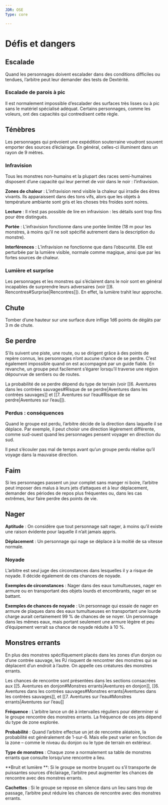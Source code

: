 ```yaml
---
JDR: OSE
Type: core

---
```

# Défis et dangers


## Escalade

Quand les personnages doivent escalader dans des conditions difficiles ou tendues, l’arbitre peut leur demander des tests de Dextérité.

### Escalade de parois à pic
Il est normalement impossible d’escalader des surfaces très lisses ou à pic sans le matériel spécialisé adéquat. Certains personnages, comme les voleurs, ont des capacités qui contredisent cette règle.

## Ténèbres

Les personnages qui prévoient une expédition souterraine voudront souvent emporter des sources d’éclairage. En général, celles-ci illuminent dans un rayon de 9 mètres.

### Infravision
Tous les monstres non-humains et la plupart des races semi-humaines disposent d’une capacité qui leur permet de voir dans le noir : l’infravision.

**Zones de chaleur** : L’infravision rend visible la chaleur qui irradie des êtres vivants. Ils apparaissent dans des tons vifs, alors que les objets à température ambiante sont gris et les choses très froides sont noires.

**Lecture** : Il n’est pas possible de lire en infravision : les détails sont trop fins pour être distingués.

**Portée** : L'infravision fonctionne dans une portée limitée (18 m pour les monstres, à moins qu'il ne soit spécifié autrement dans la description du monstre).

**Interférences** : L’infravision ne fonctionne que dans l’obscurité. Elle est perturbée par la lumière visible, normale comme magique, ainsi que par les fortes sources de chaleur.

### Lumière et surprise
Les personnages et les monstres qui s’éclairent dans le noir sont en général incapables de surprendre leurs adversaires (voir [[8. Rencontres#Surprise|Rencontres]]). En effet, la lumière trahit leur approche.

## Chute

Tomber d’une hauteur sur une surface dure inflige 1d6 points de dégâts par 3 m de chute.

## Se perdre

S’ils suivent une piste, une route, ou se dirigent grâce à des points de repère connus, les personnages n’ont aucune chance de se perdre. C’est également impossible quand on est accompagné par un guide fiable. En revanche, un groupe peut facilement s’égarer lorsqu’il traverse une région dépourvue de sentiers ou de routes.

La probabilité de se perdre dépend du type de terrain (voir [[6. Aventures dans les contrées sauvages#Risque de se perdre|Aventures dans les contrées sauvages]] et [[7. Aventures sur l’eau#Risque de se perdre|Aventures sur l’eau]]).

### Perdus : conséquences
Quand le groupe est perdu, l’arbitre décide de la direction dans laquelle il se déplace. Par exemple, il peut choisir une direction légèrement différente, comme sud-ouest quand les personnages pensent voyager en direction du sud.

Il peut s’écouler pas mal de temps avant qu’un groupe perdu réalise qu’il voyage dans la mauvaise direction.

## Faim

Si les personnages passent un jour complet sans manger ni boire, l’arbitre peut imposer des malus à leurs jets d’attaques et à leur déplacement, demander des périodes de repos plus fréquentes ou, dans les cas extrêmes, leur faire perdre des points de vie.

## Nager

**Aptitude** : On considère que tout personnage sait nager, à moins qu’il existe une raison évidente pour laquelle il n’ait jamais appris.

**Déplacement** : Un personnage qui nage se déplace à la moitié de sa vitesse normale.

### Noyade
L’arbitre est seul juge des circonstances dans lesquelles il y a risque de noyade. Il décide également de ces chances de noyade.

**Exemples de circonstances** : Nager dans des eaux tumultueuses, nager en armure ou en transportant des objets lourds et encombrants, nager en se battant.

**Exemples de chances de noyade** : Un personnage qui essaie de nager en armure de plaques dans des eaux tumultueuses en transportant une lourde charge aurait certainement 99 % de chances de se noyer. Un personnage dans les mêmes eaux, mais portant seulement une armure légère et peu d’équipement verrait sa chance de noyade réduite à 10 %.

## Monstres errants

En plus des monstres spécifiquement placés dans les zones d’un donjon ou d’une contrée sauvage, les PJ risquent de rencontrer des monstres qui se déplacent d’un endroit à l’autre. On appelle ces créatures des monstres errants.

Les chances de rencontre sont présentées dans les sections consacrées aux [[5. Aventures en donjon#Monstres errants|Aventures en donjon]], [[6. Aventures dans les contrées sauvages#Monstres errants|Aventures dans les contrées sauvages]], et [[7. Aventures sur l’eau#Monstres errants|Aventures sur l’eau]]

**Fréquence** : L’arbitre lance un dé à intervalles réguliers pour déterminer si le groupe rencontre des monstres errants. La fréquence de ces jets dépend du type de zone explorée.

**Probabilité** : Quand l’arbitre effectue un jet de rencontre aléatoire, la probabilité est généralement de 1-sur-6. Mais elle peut varier en fonction de la zone – comme le niveau du donjon ou le type de terrain en extérieur.

**Type de monstres** : Chaque zone a normalement sa table de monstres errants que consulte lorsqu’une rencontre a lieu.

**Bruit et lumière **: Si le groupe se montre bruyant ou s’il transporte de puissantes sources d’éclairage, l’arbitre peut augmenter les chances de rencontre avec des monstres errants.

**Cachettes** : Si le groupe se repose en silence dans un lieu sans trop de passage, l’arbitre peut réduire les chances de rencontre avec des monstres errants.